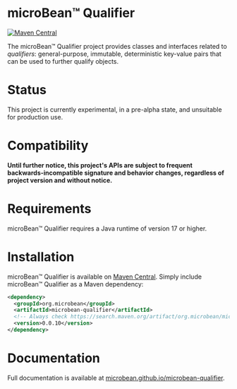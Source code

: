 # microBean™ Qualifier

[![Maven Central](https://maven-badges.herokuapp.com/maven-central/org.microbean/microbean-qualifier/badge.svg)](https://maven-badges.herokuapp.com/maven-central/org.microbean/microbean-qualifier)

The microBean™ Qualifier project provides classes and interfaces
related to _qualifiers_: general-purpose, immutable, deterministic
key-value pairs that can be used to further qualify objects.

# Status

This project is currently experimental, in a pre-alpha state, and
unsuitable for production use.

# Compatibility

**Until further notice, this project's APIs are subject to frequent
backwards-incompatible signature and behavior changes, regardless of
project version and without notice.**

# Requirements

microBean™ Qualifier requires a Java runtime of version 17 or higher.

# Installation

microBean™ Qualifier is available on [Maven
Central](https://search.maven.org/).  Simply include microBean™ Qualifier
as a Maven dependency:

```xml
<dependency>
  <groupId>org.microbean</groupId>
  <artifactId>microbean-qualifier</artifactId>
  <!-- Always check https://search.maven.org/artifact/org.microbean/microbean-qualifier for up-to-date available versions. -->
  <version>0.0.10</version>
</dependency>
```

# Documentation

Full documentation is available at
[microbean.github.io/microbean-qualifier](https://microbean.github.io/microbean-qualifier/).
